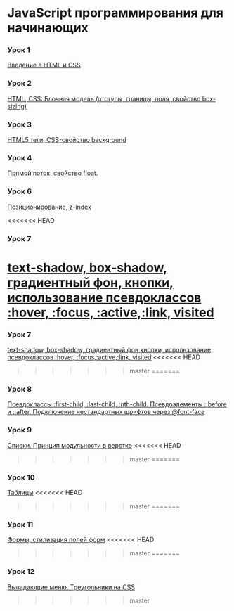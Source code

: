 # JavaScript программирования для начинающих 

### Урок 1
[Введение в HTML и CSS](https://github.com/dbaktiyar/js-courses/tree/master/Lesson-1)

### Урок 2
[HTML, CSS: Блочная модель (отступы, границы, поля, свойство box-sizing)](https://github.com/dbaktiyar/js-courses/tree/master/Lesson-2)

### Урок 3
[HTML5 теги, CSS-свойство background](https://github.com/dbaktiyar/js-courses/tree/master/Lesson-3)

### Урок 4
[Прямой поток, свойство float.](https://github.com/dbaktiyar/js-courses/tree/master/Lesson-4)

### Урок 6
[Позиционирование, z-index](https://github.com/dbaktiyar/js-courses/tree/master/Lesson-6)

<<<<<<< HEAD

### Урок 7
[text-shadow, box-shadow, градиентный фон, кнопки, использование псевдоклассов :hover, :focus, :active,:link, visited](https://github.com/dbaktiyar/js-courses/tree/master/Lesson-7)
=======
### Урок 7
[text-shadow, box-shadow, градиентный фон,кнопки, использование псевдоклассов :hover, :focus,:active,:link, visited](https://github.com/dbaktiyar/js-courses/tree/master/Lesson-7)
<<<<<<< HEAD
>>>>>>> master
=======

### Урок 8
[Псевдоклассы :first-child, :last-child, :nth-child. Псевдоэлементы ::before и ::after. Подключение нестандартных шрифтов через @font-face](https://github.com/dbaktiyar/js-courses/tree/master/Lesson-8)


### Урок 9
[Списки. Принцип модульности в верстке](https://github.com/dbaktiyar/js-courses/tree/master/Lesson-9)
<<<<<<< HEAD
>>>>>>> master
=======

### Урок 10
[Таблицы](https://github.com/dbaktiyar/js-courses/tree/master/Lesson-10)
<<<<<<< HEAD
>>>>>>> master
=======

### Урок 11
[Формы, стилизация полей форм](https://github.com/dbaktiyar/js-courses/tree/master/Lesson-11)
<<<<<<< HEAD
>>>>>>> master
=======

### Урок 12
[Выпадающие меню. Треугольники на CSS](https://github.com/dbaktiyar/js-courses/tree/master/Lesson-12)
>>>>>>> master
